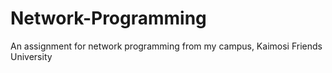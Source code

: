 # Network-Programming
An assignment for network programming from my campus, Kaimosi Friends University
